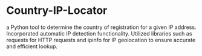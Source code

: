 # Country-IP-Locator
a Python tool to determine the country of registration for a given IP address. Incorporated automatic IP detection functionality. Utilized libraries such as requests for HTTP requests and ipinfo for IP geolocation to ensure accurate and efficient lookup.
